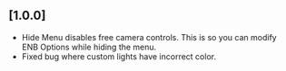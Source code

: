 ## [1.0.0]
* Hide Menu disables free camera controls. This is so you can modify ENB Options while hiding the menu.
* Fixed bug where custom lights have incorrect color.
